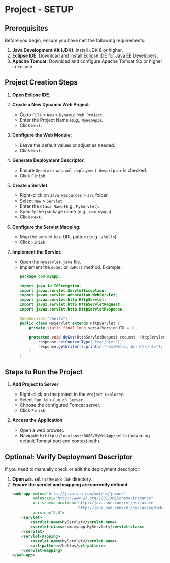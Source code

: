 # Project - SETUP

## Prerequisites

Before you begin, ensure you have met the following requirements:

1. **Java Development Kit (JDK)**: Install JDK 8 or higher.
2. **Eclipse IDE**: Download and install Eclipse IDE for Java EE Developers.
3. **Apache Tomcat**: Download and configure Apache Tomcat 9.x or higher in Eclipse.

## Project Creation Steps

1. **Open Eclipse IDE**.
2. **Create a New Dynamic Web Project**:
   - Go to `File` > `New` > `Dynamic Web Project`.
   - Enter the Project Name (e.g., `MyWebApp`).
   - Click `Next`.

3. **Configure the Web Module**:
   - Leave the default values or adjust as needed.
   - Click `Next`.

4. **Generate Deployment Descriptor**:
   - Ensure `Generate web.xml deployment descriptor` is checked.
   - Click `Finish`.

5. **Create a Servlet**:
   - Right-click on `Java Resources` > `src` folder.
   - Select `New` > `Servlet`.
   - Enter the `Class Name` (e.g., `MyServlet`).
   - Specify the package name (e.g., `com.myapp`).
   - Click `Next`.

6. **Configure the Servlet Mapping**:
   - Map the servlet to a URL pattern (e.g., `/hello`).
   - Click `Finish`.

7. **Implement the Servlet**:
   - Open the `MyServlet.java` file.
   - Implement the `doGet` or `doPost` method. Example:
     ```java
     package com.myapp;

     import java.io.IOException;
     import javax.servlet.ServletException;
     import javax.servlet.annotation.WebServlet;
     import javax.servlet.http.HttpServlet;
     import javax.servlet.http.HttpServletRequest;
     import javax.servlet.http.HttpServletResponse;

     @WebServlet("/hello")
     public class MyServlet extends HttpServlet {
         private static final long serialVersionUID = 1L;

         protected void doGet(HttpServletRequest request, HttpServletResponse response) throws ServletException, IOException {
             response.setContentType("text/html");
             response.getWriter().println("<h1>Hello, World!</h1>");
         }
     }
     ```

## Steps to Run the Project

1. **Add Project to Server**:
   - Right-click on the project in the `Project Explorer`.
   - Select `Run As` > `Run on Server`.
   - Choose the configured Tomcat server.
   - Click `Finish`.

2. **Access the Application**:
   - Open a web browser.
   - Navigate to `http://localhost:8080/MyWebApp/hello` (assuming default Tomcat port and context path).

## Optional: Verify Deployment Descriptor

If you need to manually check or edit the deployment descriptor:

1. **Open `web.xml`** in the `WEB-INF` directory.
2. **Ensure the servlet and mapping are correctly defined**:
   ```xml
   <web-app xmlns="http://java.sun.com/xml/ns/javaee"
            xmlns:xsi="http://www.w3.org/2001/XMLSchema-instance"
            xsi:schemaLocation="http://java.sun.com/xml/ns/javaee
                                http://java.sun.com/xml/ns/javaee/web-app_3_0.xsd"
            version="3.0">
       <servlet>
           <servlet-name>MyServlet</servlet-name>
           <servlet-class>com.myapp.MyServlet</servlet-class>
       </servlet>
       <servlet-mapping>
           <servlet-name>MyServlet</servlet-name>
           <url-pattern>/hello</url-pattern>
       </servlet-mapping>
   </web-app>
```

